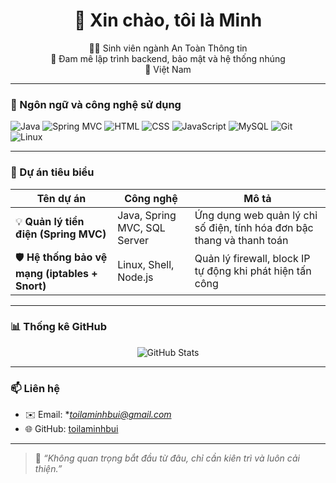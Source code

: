 <!-- Hồ sơ GitHub của Bùi Văn Minh -->

<h1 align="center">👋 Xin chào, tôi là Minh</h1>
<p align="center">
  👨‍💻 Sinh viên ngành An Toàn Thông tin <br>
  🔌 Đam mê lập trình backend, bảo mật và hệ thống nhúng <br>
  📍 Việt Nam
</p>

---

### 🧰 Ngôn ngữ và công nghệ sử dụng

![Java](https://img.shields.io/badge/-Java-007396?style=flat&logo=java&logoColor=white)
![Spring MVC](https://img.shields.io/badge/-Spring%20MVC-6DB33F?style=flat&logo=spring&logoColor=white)
![HTML](https://img.shields.io/badge/-HTML-E34F26?style=flat&logo=html5&logoColor=white)
![CSS](https://img.shields.io/badge/-CSS-1572B6?style=flat&logo=css3)
![JavaScript](https://img.shields.io/badge/-JavaScript-F7DF1E?style=flat&logo=javascript&logoColor=black)
![MySQL](https://img.shields.io/badge/-MySQL-4479A1?style=flat&logo=mysql)
![Git](https://img.shields.io/badge/-Git-F05032?style=flat&logo=git)
![Linux](https://img.shields.io/badge/-Linux-FCC624?style=flat&logo=linux&logoColor=black)

---

### 🔧 Dự án tiêu biểu

| Tên dự án | Công nghệ | Mô tả |
|-----------|-----------|-------|
| 💡 **Quản lý tiền điện (Spring MVC)** | Java, Spring MVC, SQL Server | Ứng dụng web quản lý chỉ số điện, tính hóa đơn bậc thang và thanh toán |
| 🛡️ **Hệ thống bảo vệ mạng (iptables + Snort)** | Linux, Shell, Node.js | Quản lý firewall, block IP tự động khi phát hiện tấn công |

---

### 📊 Thống kê GitHub

<p align="center">
  <img src="https://github-readme-stats.vercel.app/api?username=toilaminhbui&show_icons=true&theme=radical" alt="GitHub Stats" />
</p>

---

### 📫 Liên hệ

- ✉️ Email: **toilaminhbui@gmail.com*
- 🌐 GitHub: [toilaminhbui](https://github.com/toilaminhbui)

---

> 📝 *“Không quan trọng bắt đầu từ đâu, chỉ cần kiên trì và luôn cải thiện.”*

